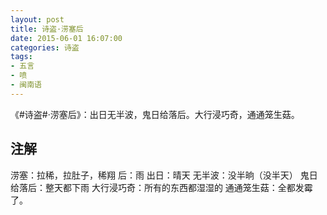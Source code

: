 ```yaml
---
layout: post
title: 诗盗·涝塞后
date: 2015-06-01 16:07:00
categories: 诗盗
tags:
- 五言
- 喷
- 闽南语
---
```

《#诗盗#·涝塞后》：出日无半波，鬼日给落后。大行浸巧奇，通通笼生菇。

## 注解
涝塞：拉稀，拉肚子，稀翔
后：雨
出日：晴天
无半波：没半晌（没半天）
鬼日给落后：整天都下雨
大行浸巧奇：所有的东西都湿湿的
通通笼生菇：全都发霉了。
